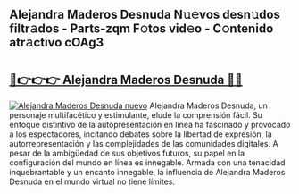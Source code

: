 ## Alejandra Maderos Desnuda N𝚞𝚎vos desn𝚞dos filtr𝚊dos - Parts-zqm F𝚘tos vid𝚎o - C𝚘ntenido atr𝚊ctivo cOAg3

# <h2><a href="http://mbc8ih8.tromn.icu/?c=Alejandra+Maderos+Desnuda">🔗👉👉👉 Alejandra Maderos Desnuda 🔗🔗</a></h2>

[![Alejandra Maderos Desnuda nuevo](https://i.imgur.com/pEAQMta.gif)](http://mbc8ih8.tromn.icu/?c=Alejandra+Maderos+Desnuda)
Alejandra Maderos Desnuda, un personaje multifacético y estimulante, elude la comprensión fácil. Su enfoque distintivo de la autopresentación en línea ha fascinado y provocado a los espectadores, incitando debates sobre la libertad de expresión, la autorrepresentación y las complejidades de las comunidades digitales. A pesar de la ambigüedad de sus objetivos futuros, su papel en la configuración del mundo en línea es innegable. Armada con una tenacidad inquebrantable y un encanto innegable, la influencia de Alejandra Maderos Desnuda en el mundo virtual no tiene límites.
